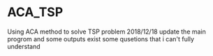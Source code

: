 # ACA_TSP
Using ACA method to solve TSP problem 
2018/12/18 update the main progrom and some outputs
exist some qusetions that i can't fully understand
